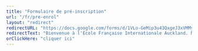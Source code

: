 ```yaml
---
title: "Formulaire de pré-inscription"
url: "/fr/pre-enrol"
layout: "redirect"
redirectURL: "https://docs.google.com/forms/d/1VLo-GeMip3u43QxgeJ3xVMMyPnuiR6afyajZACTnBsk/viewform"
redirectText: "Bienvenue à l'École Française Internationale Auckland. Nous vous redirigeons vers le formulaire de pré-inscription. Si vous n'êtes pas automatiquement redirigé(e), veuillez "
orClickHere: "cliquer ici"
---
```

